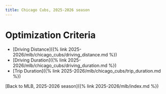 ```yaml
---
title: Chicago Cubs, 2025-2026 season
---
```


# Optimization Criteria
- [Driving Distance]({% link 2025-2026/mlb/chicago_cubs/driving_distance.md %})
- [Driving Duration]({% link 2025-2026/mlb/chicago_cubs/driving_duration.md %})
- [Trip Duration]({% link 2025-2026/mlb/chicago_cubs/trip_duration.md %})

[Back to MLB, 2025-2026 season]({% link 2025-2026/mlb/index.md %})
